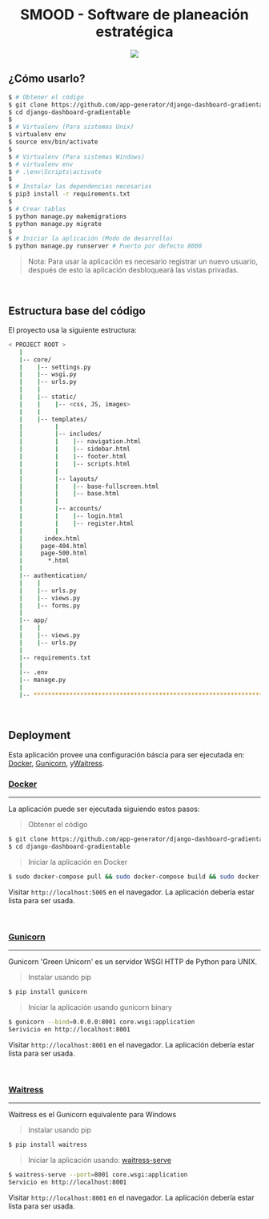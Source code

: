 <h1 align="center" color="blue">SMOOD - Software de planeación estratégica </H1>

<p align="center">
  <img src="https://i.pinimg.com/originals/ae/06/64/ae06647022c506cd7541fec434f607ad.jpg" />
</p>


## ¿Cómo usarlo?

```bash
$ # Obtener el código
$ git clone https://github.com/app-generator/django-dashboard-gradientable.git
$ cd django-dashboard-gradientable
$
$ # Virtualenv (Para sistemas Unix)
$ virtualenv env
$ source env/bin/activate
$
$ # Virtualenv (Para sistemas Windows)
$ # virtualenv env
$ # .\env\Scripts\activate
$
$ # Instalar las dependencias necesarias
$ pip3 install -r requirements.txt
$
$ # Crear tablas
$ python manage.py makemigrations
$ python manage.py migrate
$
$ # Iniciar la aplicación (Modo de desarrollo)
$ python manage.py runserver # Puerto por defecto 8000
```

> Nota: Para usar la aplicación es necesario registrar un nuevo usuario, después de esto la aplicación desbloqueará las vistas privadas.

<br />

## Estructura base del código

El proyecto usa la siguiente estructura:

```bash
< PROJECT ROOT >
   |
   |-- core/
   |    |-- settings.py
   |    |-- wsgi.py
   |    |-- urls.py
   |    |
   |    |-- static/
   |    |    |-- <css, JS, images>
   |    |
   |    |-- templates/
   |         |
   |         |-- includes/
   |         |    |-- navigation.html
   |         |    |-- sidebar.html
   |         |    |-- footer.html
   |         |    |-- scripts.html
   |         |
   |         |-- layouts/
   |         |    |-- base-fullscreen.html
   |         |    |-- base.html
   |         |
   |         |-- accounts/
   |         |    |-- login.html
   |         |    |-- register.html
   |         |
   |      index.html
   |     page-404.html
   |     page-500.html
   |       *.html
   |
   |-- authentication/
   |    |
   |    |-- urls.py
   |    |-- views.py
   |    |-- forms.py
   |
   |-- app/
   |    |
   |    |-- views.py
   |    |-- urls.py
   |
   |-- requirements.txt
   |
   |-- .env
   |-- manage.py
   |
   |-- ************************************************************************
```
<br />

## Deployment

Esta aplicación provee una configuración báscia para ser ejecutada en: [Docker](https://www.docker.com/), [Gunicorn](https://gunicorn.org/), y[Waitress](https://docs.pylonsproject.org/projects/waitress/en/stable/).

### [Docker](https://www.docker.com/)
---

La aplicación puede ser ejecutada siguiendo estos pasos:

> Obtener el código

```bash
$ git clone https://github.com/app-generator/django-dashboard-gradientable.git
$ cd django-dashboard-gradientable
```

> Iniciar la aplicación en Docker

```bash
$ sudo docker-compose pull && sudo docker-compose build && sudo docker-compose up -d
```

Visitar `http://localhost:5005` en el navegador. La aplicación debería estar lista para ser usada.

<br />

### [Gunicorn](https://gunicorn.org/)
---

Gunicorn 'Green Unicorn' es un servidor WSGI HTTP de Python para UNIX.

> Instalar usando pip

```bash
$ pip install gunicorn
```
> Iniciar la aplicación usando gunicorn binary

```bash
$ gunicorn --bind=0.0.0.0:8001 core.wsgi:application
Serivicio en http://localhost:8001
```

Visitar `http://localhost:8001` en el navegador. La aplicación debería estar lista para ser usada.


<br />

### [Waitress](https://docs.pylonsproject.org/projects/waitress/en/stable/)
---

Waitress es el Gunicorn equivalente para Windows

> Instalar usando pip

```bash
$ pip install waitress
```
> Iniciar la aplicación usando: [waitress-serve](https://docs.pylonsproject.org/projects/waitress/en/stable/runner.html)

```bash
$ waitress-serve --port=8001 core.wsgi:application
Servicio en http://localhost:8001
```

Visitar `http://localhost:8001` en el navegador. La aplicación debería estar lista para ser usada.